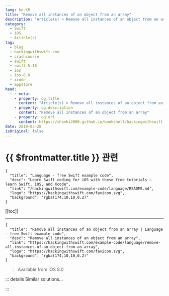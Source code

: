 ```yaml
---
lang: ko-KR
title: "Remove all instances of an object from an array"
description: "Article(s) > Remove all instances of an object from an array"
category:
  - Swift
  - iOS
  - Article(s)
tag: 
  - blog
  - hackingwithswift.com
  - crashcourse
  - swift
  - swift-5.10
  - ios
  - ios-8.0
  - xcode
  - appstore
head:
  - - meta:
    - property: og:title
      content: "Article(s) > Remove all instances of an object from an array"
    - property: og:description
      content: "Remove all instances of an object from an array"
    - property: og:url
      content: https://chanhi2000.github.io/bookshelf/hackingwithswift.com/example-code/language/remove-all-instances-of-an-object-from-an-array.html
date: 2019-03-28
isOriginal: false
---
```


# {{ $frontmatter.title }} 관련

```component VPCard
{
  "title": "Language - free Swift example code",
  "desc": "Learn Swift coding for iOS with these free tutorials – learn Swift, iOS, and Xcode",
  "link": "/hackingwithswift.com/example-code/language/README.md",
  "logo": "https://hackingwithswift.com/favicon.svg",
  "background": "rgba(174,10,10,0.2)"
}
```

[[toc]]

---

```component VPCard
{
  "title": "Remove all instances of an object from an array | Language - free Swift example code",
  "desc": "Remove all instances of an object from an array",
  "link": "https://hackingwithswift.com/example-code/language/remove-all-instances-of-an-object-from-an-array",
  "logo": "https://hackingwithswift.com/favicon.svg",
  "background": "rgba(174,10,10,0.2)"
}
```

> Available from iOS 8.0

<!-- TODO: 작성 -->

<!-- 
Arrays already have methods to find and remove a single item, or remove all items at once, but for removing all instances of a specific item you need to use a closure-based method called `removeAll(where:)`.

For example, given these numbers:

```swift
var numbers = [2, 1, 2, 3, 2, 4, 2, 5]
```

If we wanted to remove all instances of 2 from that array, we could use `removeAll(where:)` like this:

```swift
numbers.removeAll { $0 == 2 }
```

If you want to *return* the array with items removed rather than doing it in place, you’d need to write your own extension to `Array`, like this:

```swift
extension Array where Element: Equatable {
    func removing(_ obj: Element) -> [Element] {
        return filter { $0 != obj }
    }
}
```

Now you can write `let removed = numbers.removing(2)` to get back `[1, 3, 4, 5]`.

-->

::: details Similar solutions…

<!--
/example-code/language/how-to-remove-items-from-an-array-using-filter">How to remove items from an array using filter() 
/example-code/arrays/how-to-tell-if-an-array-contains-an-object">How to tell if an array contains an object 
/example-code/language/how-to-remove-the-first-or-last-item-from-an-array">How to remove the first or last item from an array 
/example-code/language/how-to-remove-duplicate-items-from-an-array">How to remove duplicate items from an array 
/example-code/language/how-to-run-code-when-an-object-is-destroyed">How to run code when an object is destroyed</a>
-->

:::

